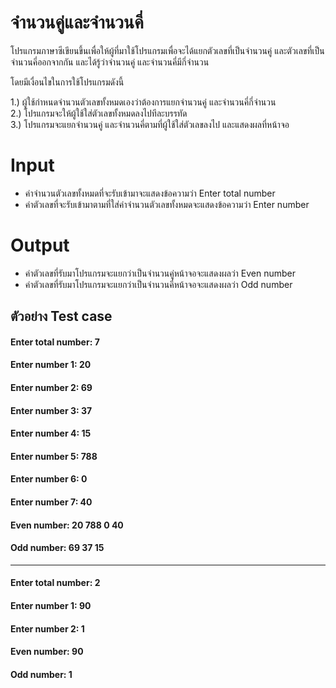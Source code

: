 # จำนวนคู่และจำนวนคี่ 

โปรแกรมภาษาซีเขียนขึ้นเพื่อให้ผู้ที่มาใช้โปรแกรมเพื่อจะได้แยกตัวเลขที่เป็นจำนวนคู่ และตัวเลขที่เป็นจำนวนคี่ออกจากกัน และได้รู้ว่าจำนวนคู่ และจำนวนคี่มีกี่จำนวน 

โดยมีเงื่อนไขในการใช้โปรแกรมดังนี้  

1.)	ผู้ใช้กำหนดจำนวนตัวเลขทั้งหมดเองว่าต้องการแยกจำนวนคู่ และจำนวนคี่กี่จำนวน     
2.)	โปรแกรมจะให้ผู้ใช้ใส่ตัวเลขทั้งหมดลงไปทีละบรรทัด     
3.)	โปรแกรมจะแยกจำนวนคู่ และจำนวนคี่ตามที่ผู้ใช้ใส่ตัวเลขลงไป และแสดงผลที่หน้าจอ



# Input
- ค่าจำนวนตัวเลขทั้งหมดที่จะรับเข้ามาจะแสดงข้อความว่า Enter total number
- ค่าตัวเลขที่จะรับเข้ามาตามที่ใส่ค่าจำนวนตัวเลขทั้งหมดจะแสดงข้อความว่า Enter number

# Output
- ค่าตัวเลขที่รับมาโปรแกรมจะแยกว่าเป็นจำนวนคู่หน้าจอจะแสดงผลว่า Even number
- ค่าตัวเลขที่รับมาโปรแกรมจะแยกว่าเป็นจำนวนคี่หน้าจอจะแสดงผลว่า Odd number

## ตัวอย่าง Test case

#### Enter total number: 7
#### Enter number 1: 20
#### Enter number 2: 69
#### Enter number 3: 37
#### Enter number 4: 15
#### Enter number 5: 788
#### Enter number 6: 0
#### Enter number 7: 40

#### Even number: 20 788 0 40
#### Odd number: 69 37 15
---------------------------
#### Enter total number: 2
#### Enter number 1: 90
#### Enter number 2: 1

#### Even number: 90
#### Odd number: 1
